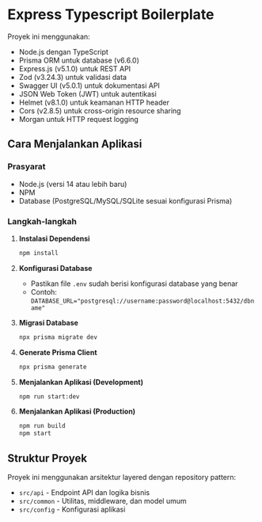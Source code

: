 # Express Typescript Boilerplate

Proyek ini menggunakan:

- Node.js dengan TypeScript
- Prisma ORM untuk database (v6.6.0)
- Express.js (v5.1.0) untuk REST API
- Zod (v3.24.3) untuk validasi data
- Swagger UI (v5.0.1) untuk dokumentasi API
- JSON Web Token (JWT) untuk autentikasi
- Helmet (v8.1.0) untuk keamanan HTTP header
- Cors (v2.8.5) untuk cross-origin resource sharing
- Morgan untuk HTTP request logging

## Cara Menjalankan Aplikasi

### Prasyarat

- Node.js (versi 14 atau lebih baru)
- NPM
- Database (PostgreSQL/MySQL/SQLite sesuai konfigurasi Prisma)

### Langkah-langkah

1. **Instalasi Dependensi**

   ```bash
   npm install
   ```

2. **Konfigurasi Database**

   - Pastikan file `.env` sudah berisi konfigurasi database yang benar
   - Contoh: `DATABASE_URL="postgresql://username:password@localhost:5432/dbname"`

3. **Migrasi Database**

   ```bash
   npx prisma migrate dev
   ```

4. **Generate Prisma Client**

   ```bash
   npx prisma generate
   ```

5. **Menjalankan Aplikasi (Development)**

   ```bash
   npm run start:dev
   ```

6. **Menjalankan Aplikasi (Production)**
   ```bash
   npm run build
   npm start
   ```

## Struktur Proyek

Proyek ini menggunakan arsitektur layered dengan repository pattern:

- `src/api` - Endpoint API dan logika bisnis
- `src/common` - Utilitas, middleware, dan model umum
- `src/config` - Konfigurasi aplikasi
